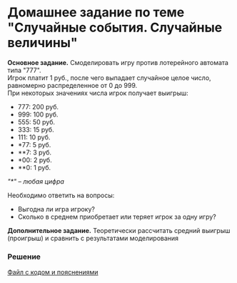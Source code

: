 # Домашнее задание по теме "Случайные события. Случайные величины"

__Основное задание.__ Смоделировать игру против лотерейного автомата типа "777".  
Игрок платит 1 руб., после чего выпадает случайное целое число, равномерно распределенное от 0 до 999.  
При некоторых значениях числа игрок получает выигрыш:

- 777: 200 руб.
- 999: 100 руб.
- 555: 50 руб.
- 333: 15 руб.
- 111: 10 руб.
- *77: 5 руб.
- **7: 3 руб.
- *00: 2 руб.
- **0: 1 руб.

_"*" – любая цифра_

Необходимо ответить на вопросы:
- Выгодна ли игра игроку?
- Сколько в среднем приобретает или теряет игрок за одну игру?

__Дополнительное задание.__ Теоретически рассчитать средний выигрыш (проигрыш) и сравнить с результатами моделирования

### Решение
[Файл с кодом и пояснениями](/Projects/02_Python_statistics/03_Random_events_and_variables/Solution.ipynb)
